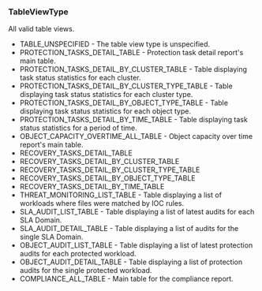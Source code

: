 ### TableViewType
All valid table views.

- TABLE_UNSPECIFIED - The table view type is unspecified.
- PROTECTION_TASKS_DETAIL_TABLE - Protection task detail report's main table.
- PROTECTION_TASKS_DETAIL_BY_CLUSTER_TABLE - Table displaying task status statistics for each cluster.
- PROTECTION_TASKS_DETAIL_BY_CLUSTER_TYPE_TABLE - Table displaying task status statistics for each cluster type.
- PROTECTION_TASKS_DETAIL_BY_OBJECT_TYPE_TABLE - Table displaying task status statistics for each object type.
- PROTECTION_TASKS_DETAIL_BY_TIME_TABLE - Table displaying task status statistics for a period of time.
- OBJECT_CAPACITY_OVERTIME_ALL_TABLE - Object capacity over time report's main table.
- RECOVERY_TASKS_DETAIL_TABLE
- RECOVERY_TASKS_DETAIL_BY_CLUSTER_TABLE
- RECOVERY_TASKS_DETAIL_BY_CLUSTER_TYPE_TABLE
- RECOVERY_TASKS_DETAIL_BY_OBJECT_TYPE_TABLE
- RECOVERY_TASKS_DETAIL_BY_TIME_TABLE
- THREAT_MONITORING_LIST_TABLE - Table displaying a list of workloads where files were matched by IOC rules.
- SLA_AUDIT_LIST_TABLE - Table displaying a list of latest audits for each SLA Domain.
- SLA_AUDIT_DETAIL_TABLE - Table displaying a list of audits for the single SLA Domain.
- OBJECT_AUDIT_LIST_TABLE - Table displaying a list of latest protection audits for each protected workload.
- OBJECT_AUDIT_DETAIL_TABLE - Table displaying a list of protection audits for the single protected workload.
- COMPLIANCE_ALL_TABLE - Main table for the compliance report.
